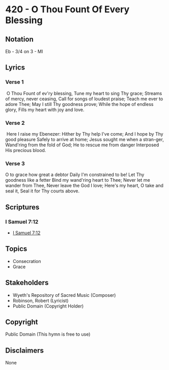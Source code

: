 # 420 - O Thou Fount Of Every Blessing

## Notation

Eb - 3/4 on 3 - MI

## Lyrics

### Verse 1

 O Thou Fount of ev'ry blessing, Tune my heart to sing Thy grace;  Streams of mercy, never ceasing, Call for songs of loudest praise; Teach me ever to adore Thee; May I still Thy goodness prove; While the hope of endless glory, Fills my heart with joy and love. 

### Verse 2

 Here I raise my Ebenezer:  Hither by Thy help I've come; And I hope by Thy good pleasure Safely to arrive at home; Jesus sought me when a stran-ger,  Wand'ring from the fold of God; He to rescue me from danger Interposed His precious blood.

### Verse 3

O to grace how great a debtor Daily I'm constrained to be! Let Thy goodness like a fetter Bind my wand'ring heart to Thee; Never let me wander from Thee, Never leave the God I love; Here's my heart, O take and seal it, Seal it for Thy courts above.


## Scriptures

### I Samuel 7:12

- [I Samuel 7:12](https://www.biblegateway.com/passage/?search=I%20Samuel%207%3A12)


## Topics

- Consecration
- Grace

## Stakeholders

- Wyeth's Repository of Sacred Music (Composer)
- Robinson, Robert (Lyricist)
- Public Domain (Copyright Holder)

## Copyright

Public Domain
(This hymn is free to use)

## Disclaimers

None

